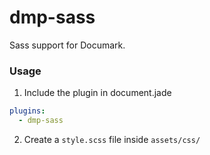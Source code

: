 # dmp-sass
Sass support for Documark.

### Usage
1. Include the plugin in document.jade
  ```yaml
  plugins:
    - dmp-sass
  ```
2. Create a `style.scss` file inside `assets/css/`
